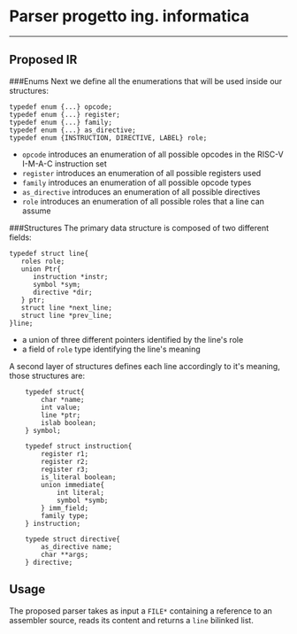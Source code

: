 # Parser progetto ing. informatica

----
## Proposed IR
###Enums
Next we define all the enumerations that will be used inside our structures:

```
typedef enum {...} opcode;
typedef enum {...} register;
typedef enum {...} family;
typedef enum {...} as_directive;
typedef enum {INSTRUCTION, DIRECTIVE, LABEL} role;
```
* `opcode` introduces an enumeration of all possible opcodes in the RISC-V I-M-A-C instruction set
* `register` introduces an enumeration of all possible registers used
* `family` introduces an enumeration of all possible opcode types 
* `as_directive` introduces an enumeration of all possible directives
* `role` introduces an enumeration of all possible roles that a line can assume

###Structures
The primary data structure is composed of two different fields:

```
typedef struct line{
   roles role;
   union Ptr{
      instruction *instr;
      symbol *sym;
      directive *dir;
   } ptr;
   struct line *next_line;
   struct line *prev_line;
}line;
```

* a union of three different pointers identified by the line's role
* a field of `role` type identifying the line's meaning

A second layer of structures defines each line accordingly to it's meaning, those structures are:

```
    typedef struct{
        char *name;
        int value;
        line *ptr;
        islab boolean;
    } symbol;

    typedef struct instruction{
        register r1;
        register r2;
        register r3;
        is_literal boolean;
        union immediate{
            int literal;
            symbol *symb;
        } imm_field;
        family type;
    } instruction;

    typede struct directive{
        as_directive name;
        char **args;
    } directive;
```

## Usage
The proposed parser takes as input a `FILE*` containing a reference to an assembler source, reads its content and returns a `line` bilinked list. 

